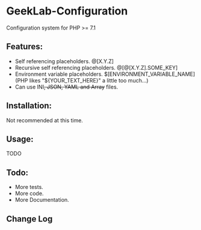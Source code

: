 # GeekLab-Configuration
Configuration system for PHP >= 7.1

## Features:
* Self referencing placeholders. @[X.Y.Z]
* Recursive self referencing placeholders. @[@[X.Y.Z].SOME_KEY]
* Environment variable placeholders. $[ENVIRONMENT_VARIABLE_NAME] (PHP likes "${YOUR_TEXT_HERE}" a little too much...)
* Can use INI~~, JSON, YAML and Array~~ files. 

## Installation:
Not recommended at this time.

## Usage:
TODO

## Todo:
* More tests.
* More code.
* More Documentation.

## Change Log
